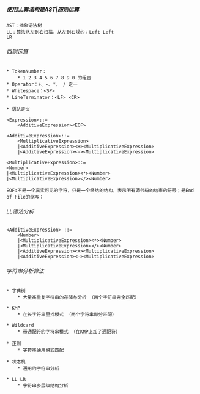 ##### 使用LL算法构建AST|四则运算
	AST：抽象语法树
	LL：算法从左到右扫描，从左到右规约；Left Left
	LR

###### 四则运算
	* TokenNumber：
		* 1 2 3 4 5 6 7 8 9 0 的组合
	* Operator：+、-、*、 / 之一
	* Whitespace：<SP>
	* LineTerminator：<LF> <CR>

	* 语法定义

	<Expression>::=
		<AdditiveExpression><EOF>

	<AdditiveExpression>::=
		<MultiplicativeExpression>
		|<AdditiveExpression><+><MultiplicativeExpression>
		|<AdditiveExpression><-><MultiplicativeExpression>

	<MultiplicativeExpression>::=
	<Number>
	|<MultiplicativeExpression><*><Number>
	|<MultiplicativeExpression></><Number>

	EOF:不是一个真实可见的字符，只是一个终结的结构，表示所有源代码的结束的符号；是End of File的缩写；

###### LL语法分析
	<AdditiveExpression> ::=
		<Number>
		|<MultiplicativeExpression><*><Number>
		|<MultiplicativeExpression></><Number>
		|<AdditiveExpression><+><MultiplicativeExpression>
		|<AdditiveExpression><-><MultiplicativeExpression>

###### 字符串分析算法
	* 字典树
		* 大量高重复字符串的存储与分析 （两个字符串完全匹配）
	
	* KMP
		* 在长字符串里找模式 （两个字符串部分匹配）

	* Wildcard
		* 带通配符的字符串模式 （在KMP上加了通配符）
	
	* 正则
		* 字符串通用模式匹配
	
	* 状态机
		* 通用的字符串分析

	* LL LR
		* 字符串多层级结构分析